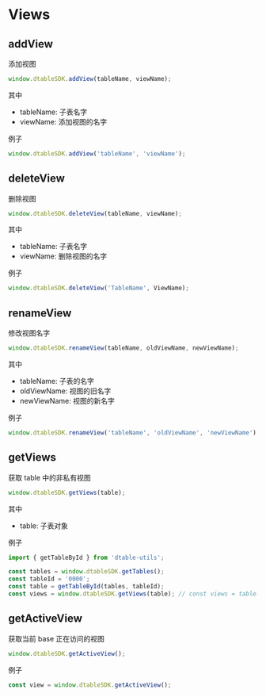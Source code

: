 # Views

## addView

添加视图

```javascript
window.dtableSDK.addView(tableName, viewName);
```

其中

* tableName: 子表名字
* viewName: 添加视图的名字

例子

```javascript
window.dtableSDK.addView('tableName', 'viewName');
```

## deleteView

删除视图

```javascript
window.dtableSDK.deleteView(tableName, viewName);
```

其中

* tableName: 子表名字
* viewName: 删除视图的名字

例子

```javascript
window.dtableSDK.deleteView('TableName', ViewName);
```

## renameView

修改视图名字

```javascript
window.dtableSDK.renameView(tableName, oldViewName, newViewName);
```

其中

* tableName: 子表的名字
* oldViewName: 视图的旧名字
* newViewName: 视图的新名字

例子

```javascript
window.dtableSDK.renameView('tableName', 'oldViewName', 'newViewName');
```

## getViews

获取 table 中的非私有视图

```javascript
window.dtableSDK.getViews(table);
```

其中

* table: 子表对象

例子

```javascript
import { getTableById } from 'dtable-utils';

const tables = window.dtableSDK.getTables();
const tableId = '0000';
const table = getTableById(tables, tableId);
const views = window.dtableSDK.getViews(table); // const views = table.views
```

## getActiveView

获取当前 base 正在访问的视图

```javascript
window.dtableSDK.getActiveView();
```

例子

```javascript
const view = window.dtableSDK.getActiveView();
```
